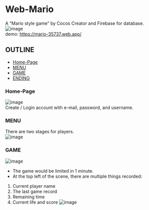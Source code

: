# Web-Mario
A “Mario style game” by Cocos Creator and Firebase for database.   
![image](https://user-images.githubusercontent.com/86723888/179404131-d080b4b6-326e-4ee7-8473-4ce7da333b88.png)  
demo: https://mario-35737.web.app/  
  
  
  
  
## OUTLINE
* [Home-Page](#Home-Page)
* [MENU](#MENU)
* [GAME](#GAME)
* [ENDING](#ENDING)
  
  
### Home-Page
![image](https://user-images.githubusercontent.com/86723888/179410797-fab614e4-fede-473d-bf8e-fda2d0ebccab.png)  
Create / Login account with e-mail, password, and username.
  
   
### MENU
There are two stages for players.  
![image](https://user-images.githubusercontent.com/86723888/179410905-4e552492-dd3f-4834-8806-d50fceef0e57.png)
  
  

### GAME
![image](https://user-images.githubusercontent.com/86723888/179411008-cbfb4faa-0afa-4dae-895b-d9ce187c4a5e.png)
* The game would be limited in 1 minute.
* At the top left of the scene, there are multiple things recorded:  
1. Current player name
2. The last game record
3. Remaining time
4. Current life and score
![image](https://user-images.githubusercontent.com/86723888/179411359-ccee2a91-3e4a-43e9-9c34-f20ac20ca4d9.png)


 
  
  

